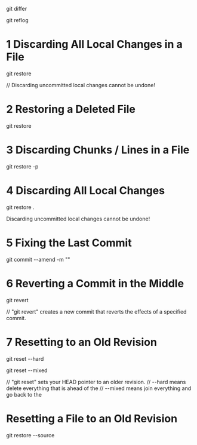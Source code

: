 <!-- useful commands -->

git differ <filename>

git reflog

<!-- Local changes -->

# 1 Discarding All Local Changes in a File

git restore <filename>

// Discarding uncommitted local changes cannot be undone!

# 2 Restoring a Deleted File

git restore <filename>

# 3 Discarding Chunks / Lines in a File

git restore -p <filename>

# 4 Discarding All Local Changes

git restore .

Discarding uncommitted local changes cannot be undone!

<!-- Committed changes -->

# 5 Fixing the Last Commit

git commit --amend -m "<descriptive-message>"

# 6 Reverting a Commit in the Middle

git revert <commit-hash>

// "git revert" creates a new commit that reverts the effects of a specified commit.

# 7 Resetting to an Old Revision

git reset --hard <commit-hash>

git reset --mixed <commit-hash>

// "git reset" sets your HEAD pointer to an older revision.
// --hard means delete everything that is ahead of the <commit-hash>
// --mixed means join everything and go back to the <commit-hash>

# Resetting a File to an Old Revision

git restore --source <commit-hash> <filename>

